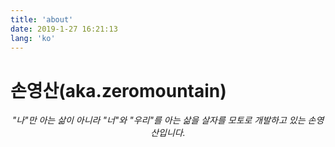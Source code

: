 ```yaml
---
title: 'about'
date: 2019-1-27 16:21:13
lang: 'ko'
---
```


# 손영산(aka.zeromountain)

<div align="center">

_"나"만 아는 삶이 아니라 "너"와 "우리"를 아는 삶을 살자를 모토로 개발하고 있는 손영산입니다._

</div>
